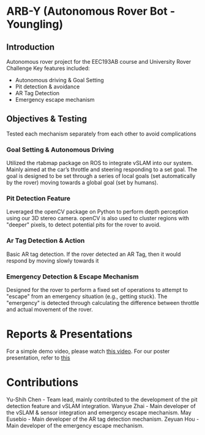 # ARB-Y (Autonomous Rover Bot - Youngling)

## Introduction
Autonomous rover project for the EEC193AB course and University Rover Challenge
Key features included:
- Autonomous driving & Goal Setting
- Pit detection & avoidance
- AR Tag Detection
- Emergency escape mechanism

## Objectives \& Testing
Tested each mechanism separately from each other to avoid complications

### Goal Setting & Autonomous Driving 
Utilized the rtabmap package on ROS to integrate vSLAM into our system. Mainly aimed at the car’s throttle and steering responding to a set goal. The goal is designed to be set through a series of local goals (set automatically by the rover) moving towards a global goal (set by humans).

### Pit Detection Feature
Leveraged the openCV package on Python to perform depth perception using our 3D stereo camera. openCV is also used to cluster regions with "deeper" pixels, to detect potential pits for the rover to avoid.
    
### Ar Tag Detection & Action
Basic AR tag detection. If the rover detected an AR Tag, then it would respond by moving slowly towards it
    
### Emergency Detection & Escape Mechanism
Designed for the rover to perform a fixed set of operations to attempt to "escape" from an emergency situation (e.g., getting stuck). The "emergency" is detected through calculating the difference between throttle and actual movement of the rover.
    
# Reports \& Presentations
For a simple demo video, please watch [this video](https://www.youtube.com/watch?v=riW5-ti9QEk).
For our poster presentation, refer to [this](./poster.pdf)

# Contributions

Yu-Shih Chen - Team lead, mainly contributed to the development of the pit detection feature and vSLAM integration.
Wanyue Zhai - Main developer of the vSLAM \& sensor integration and emergency escape mechanism.
May Eusebio - Main developer of the AR tag detection mechanism.
Zeyuan Hou - Main developer of the emergency escape mechanism.

